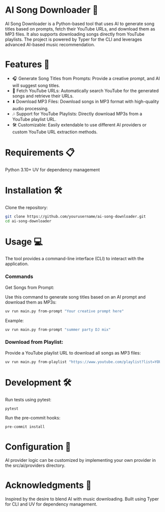 # AI Song Downloader 🎵
AI Song Downloader is a Python-based tool that uses AI to generate song titles based on prompts, fetch their YouTube URLs, and download them as MP3 files. It also supports downloading songs directly from YouTube playlists. The project is powered by Typer for the CLI and leverages advanced AI-based music recommendation.

# Features 🚀
- 🎧 Generate Song Titles from Prompts: Provide a creative prompt, and AI will suggest song titles.
- 🔗 Fetch YouTube URLs: Automatically search YouTube for the generated songs and retrieve their URLs.
- ⬇️ Download MP3 Files: Download songs in MP3 format with high-quality audio processing.
- 🎶 Support for YouTube Playlists: Directly download MP3s from a YouTube playlist URL.
- 🛠️ Customizable: Easily extendable to use different AI providers or custom YouTube URL extraction methods.

# Requirements 📋
Python 3.10+
UV for dependency management

# Installation 🛠️
Clone the repository:

```bash
git clone https://github.com/yourusername/ai-song-downloader.git
cd ai-song-downloader
```

# Usage 💻
The tool provides a command-line interface (CLI) to interact with the application.

### Commands
Get Songs from Prompt:

Use this command to generate song titles based on an AI prompt and download them as MP3s:

```bash
uv run main.py from-prompt "Your creative prompt here"
```

Example:

```bash
uv run main.py from-prompt "summer party DJ mix"
```

### Download from Playlist:

Provide a YouTube playlist URL to download all songs as MP3 files:

```bash
uv run main.py from-playlist "https://www.youtube.com/playlist?list=YOUR_PLAYL
```

# Development 🛠️
Run tests using pytest:

```bash
pytest
```

Run the pre-commit hooks:

```bash
pre-commit install
```

# Configuration 🔧
AI provider logic can be customized by implementing your own provider in the src/ai/providers directory.

# Acknowledgments 🙏
Inspired by the desire to blend AI with music downloading.
Built using Typer for CLI and UV for dependency management.
